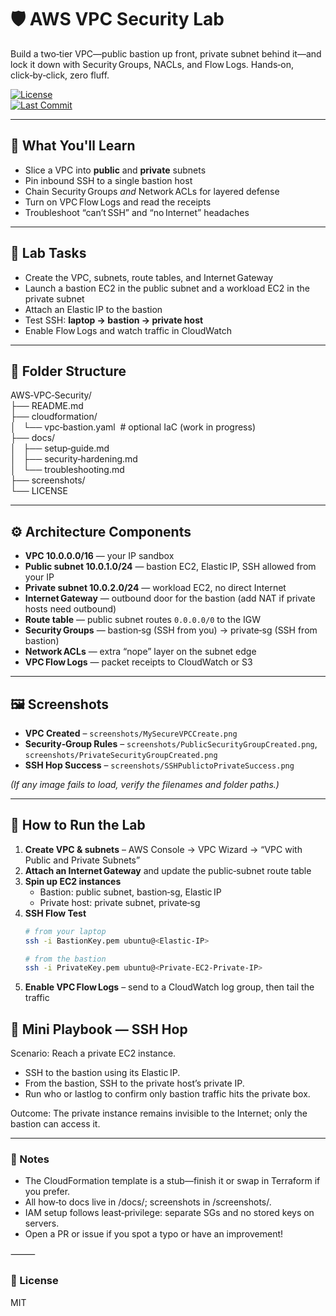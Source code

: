 # 🛡️ AWS VPC Security Lab

Build a two‑tier VPC—public bastion up front, private subnet behind it—and lock it down with Security Groups, NACLs, and Flow Logs. Hands‑on, click‑by‑click, zero fluff.

[![License](https://img.shields.io/github/license/chetflowers/AWS-VPC-Security?color=blue)](LICENSE)  
[![Last Commit](https://img.shields.io/github/last-commit/chetflowers/AWS-VPC-Security)](../../commits)

---

## 🎯 What You'll Learn
- Slice a VPC into **public** and **private** subnets  
- Pin inbound SSH to a single bastion host  
- Chain Security Groups *and* Network ACLs for layered defense  
- Turn on VPC Flow Logs and read the receipts  
- Troubleshoot “can’t SSH” and “no Internet” headaches  

---

## 🧪 Lab Tasks
- Create the VPC, subnets, route tables, and Internet Gateway  
- Launch a bastion EC2 in the public subnet and a workload EC2 in the private subnet  
- Attach an Elastic IP to the bastion  
- Test SSH: **laptop → bastion → private host**  
- Enable Flow Logs and watch traffic in CloudWatch  

---

## 📁 Folder Structure
AWS‑VPC‑Security/  
├── README.md  
├── cloudformation/  
│   └── vpc‑bastion.yaml  # optional IaC (work in progress)  
├── docs/  
│   ├── setup‑guide.md  
│   ├── security‑hardening.md  
│   └── troubleshooting.md  
├── screenshots/  
└── LICENSE  

---

## ⚙️ Architecture Components
- **VPC 10.0.0.0/16** — your IP sandbox  
- **Public subnet 10.0.1.0/24** — bastion EC2, Elastic IP, SSH allowed from your IP  
- **Private subnet 10.0.2.0/24** — workload EC2, no direct Internet  
- **Internet Gateway** — outbound door for the bastion (add NAT if private hosts need outbound)  
- **Route table** — public subnet routes `0.0.0.0/0` to the IGW  
- **Security Groups** — bastion‑sg (SSH from you) → private‑sg (SSH from bastion)  
- **Network ACLs** — extra “nope” layer on the subnet edge  
- **VPC Flow Logs** — packet receipts to CloudWatch or S3  

---

## 🖼️ Screenshots
- **VPC Created** – `screenshots/MySecureVPCCreate.png`  
- **Security‑Group Rules** – `screenshots/PublicSecurityGroupCreated.png`, `screenshots/PrivateSecurityGroupCreated.png`  
- **SSH Hop Success** – `screenshots/SSHPublictoPrivateSuccess.png`  

*(If any image fails to load, verify the filenames and folder paths.)*

---

## 🚀 How to Run the Lab
1. **Create VPC & subnets** – AWS Console → VPC Wizard → “VPC with Public and Private Subnets”  
2. **Attach an Internet Gateway** and update the public‑subnet route table  
3. **Spin up EC2 instances**  
   - Bastion: public subnet, bastion‑sg, Elastic IP  
   - Private host: private subnet, private‑sg  
4. **SSH Flow Test**  
   ```bash
   # from your laptop
   ssh -i BastionKey.pem ubuntu@<Elastic-IP>

   # from the bastion
   ssh -i PrivateKey.pem ubuntu@<Private-EC2-Private-IP>
   ```
5. **Enable VPC Flow Logs** – send to a CloudWatch log group, then tail the traffic

## 📓 Mini Playbook — SSH Hop

Scenario: Reach a private EC2 instance.
- SSH to the bastion using its Elastic IP.
- From the bastion, SSH to the private host’s private IP.
- Run who or lastlog to confirm only bastion traffic hits the private box.

Outcome: The private instance remains invisible to the Internet; only the bastion can access it.

---

### 💾 Notes
- The CloudFormation template is a stub—finish it or swap in Terraform if you prefer.
- All how‑to docs live in /docs/; screenshots in /screenshots/.
- IAM setup follows least‑privilege: separate SGs and no stored keys on servers.
- Open a PR or issue if you spot a typo or have an improvement!

⸻

### 📝 License

MIT   
